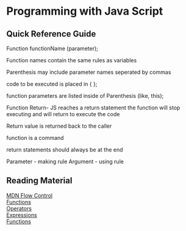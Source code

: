 # Programming with Java Script

## Quick Reference Guide

Function functionName (parameter);

Function names contain the same rules as variables

Parenthesis may include parameter names seperated by commas

code to be executed is placed in { };

function parameters are listed inside of Parenthesis (like, this);

Function Return- JS reaches a return statement the function will stop executing 
and will return to execute the code

Return value is returned back to the caller

function is a command

return statements should always be at the end

Parameter - making rule
Argument - using rule

## Reading Material
[MDN Flow Control](https://developer.mozilla.org/en-US/docs/Glossary/Control_flow) <br>
[Functions](https://www.w3schools.com/js/js_functions.asp) <br>
[Operators](https://www.w3schools.com/js/js_operators.asp) <br>
[Expressions](https://developer.mozilla.org/en-US/docs/Web/JavaScript/Guide/Expressions_and_Operators) <br>
[Functions](https://developer.mozilla.org/en-US/docs/Web/JavaScript/Guide/Functions) <br>
